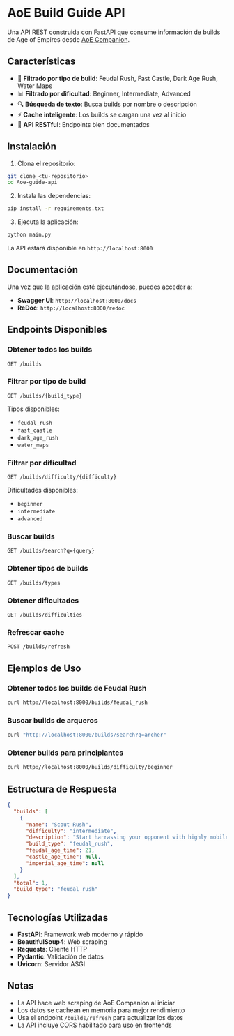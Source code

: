 # AoE Build Guide API

Una API REST construida con FastAPI que consume información de builds de Age of Empires desde [AoE Companion](https://aoecompanion.com/build-guides).

## Características

- 🎯 **Filtrado por tipo de build**: Feudal Rush, Fast Castle, Dark Age Rush, Water Maps
- 📊 **Filtrado por dificultad**: Beginner, Intermediate, Advanced
- 🔍 **Búsqueda de texto**: Busca builds por nombre o descripción
- ⚡ **Cache inteligente**: Los builds se cargan una vez al inicio
- 🚀 **API RESTful**: Endpoints bien documentados

## Instalación

1. Clona el repositorio:

```bash
git clone <tu-repositorio>
cd Aoe-guide-api
```

2. Instala las dependencias:

```bash
pip install -r requirements.txt
```

3. Ejecuta la aplicación:

```bash
python main.py
```

La API estará disponible en `http://localhost:8000`

## Documentación

Una vez que la aplicación esté ejecutándose, puedes acceder a:

- **Swagger UI**: `http://localhost:8000/docs`
- **ReDoc**: `http://localhost:8000/redoc`

## Endpoints Disponibles

### Obtener todos los builds

```
GET /builds
```

### Filtrar por tipo de build

```
GET /builds/{build_type}
```

Tipos disponibles:

- `feudal_rush`
- `fast_castle`
- `dark_age_rush`
- `water_maps`

### Filtrar por dificultad

```
GET /builds/difficulty/{difficulty}
```

Dificultades disponibles:

- `beginner`
- `intermediate`
- `advanced`

### Buscar builds

```
GET /builds/search?q={query}
```

### Obtener tipos de builds

```
GET /builds/types
```

### Obtener dificultades

```
GET /builds/difficulties
```

### Refrescar cache

```
POST /builds/refresh
```

## Ejemplos de Uso

### Obtener todos los builds de Feudal Rush

```bash
curl http://localhost:8000/builds/feudal_rush
```

### Buscar builds de arqueros

```bash
curl "http://localhost:8000/builds/search?q=archer"
```

### Obtener builds para principiantes

```bash
curl http://localhost:8000/builds/difficulty/beginner
```

## Estructura de Respuesta

```json
{
  "builds": [
    {
      "name": "Scout Rush",
      "difficulty": "intermediate",
      "description": "Start harrassing your opponent with highly mobile Cavalry Scouts...",
      "build_type": "feudal_rush",
      "feudal_age_time": 21,
      "castle_age_time": null,
      "imperial_age_time": null
    }
  ],
  "total": 1,
  "build_type": "feudal_rush"
}
```

## Tecnologías Utilizadas

- **FastAPI**: Framework web moderno y rápido
- **BeautifulSoup4**: Web scraping
- **Requests**: Cliente HTTP
- **Pydantic**: Validación de datos
- **Uvicorn**: Servidor ASGI

## Notas

- La API hace web scraping de AoE Companion al iniciar
- Los datos se cachean en memoria para mejor rendimiento
- Usa el endpoint `/builds/refresh` para actualizar los datos
- La API incluye CORS habilitado para uso en frontends


